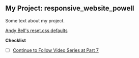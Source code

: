 ## My Project: responsive_website_powell

Some text about my project.

[Andy Bell's reset.css defaults](https://gist.github.com/Asjas/4b0736108d56197fce0ec9068145b421)

__Checklist__

- [ ] [Continue to Follow Video Series at Part 7](https://www.youtube.com/watch?v=eX9JhQtMxCg&list=PL4-IK0AVhVjNDRHoXGort7sDWcna8cGPA&index=7)

